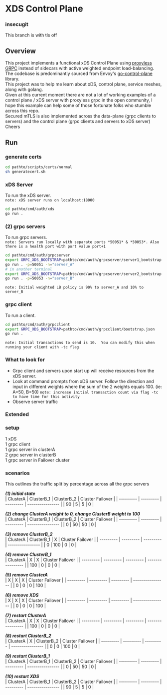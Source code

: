 # XDS Control Plane

### insecugit
This branch is with tls off


## Overview 
This project implements a functional xDS Control Plane using [proxyless GRPC](https://grpc.github.io/grpc/core/md_doc_grpc_xds_features.html) instead of sidecars with active weighted endpoint load-balancing.  
The codebase is predominantly sourced from Envoy's [go-control-plane](https://github.com/envoyproxy/go-control-plane/tree/main) library.  
This project was to help me learn about xDS, control plane, service meshes, along with golang.  
Given at this current moment there are not a lot of working examples of a control plane / xDS server with proxyless grpc in the open community, I hope this example can help some of those fortunate folks who stumble across this repo.  
Secured mTLS is also implemented across the data-plane (grpc clients to servers) and the control plane (grpc clients and servers to xDS server)  
Cheers

## Run
### generate certs
```sh
cd pathto/scripts/certs/normal
sh generatecert.sh
```

### xDS Server
To run the xDS server.  
`note: xDS server runs on localhost:18000`
```sh
cd pathto/cmd/auth/xds
go run .
```

### (2) grpc servers 
To run grpc servers.  
`note: Servers run locally with separate ports *50051* & *50053*. Also there is a health port with port value port+1`
```sh
cd pathto/cmd/auth/grpcserver
export GRPC_XDS_BOOTSTRAP=pathto/cmd/auth/grpcserver/server1_bootstrap.json
go run . -p=50051 -n="server_A"
# in another terminal 
export GRPC_XDS_BOOTSTRAP=pathto/cmd/auth/grpcserver/server2_bootstrap.json
go run . -p=50053 -n="server_B"
```
`note: Initial weighted LB policy is 90% to server_A and 10% to server_B`

### grpc client
To run a client.
```sh
cd pathto/cmd/auth/grpcclient
export GRPC_XDS_BOOTSTRAP=pathto/cmd/auth/grpcclient/bootstrap.json
go run .
```
`note: Initial transactions to send is 10.  You can modify this when running your client with -tc flag`

### What to look for
- Grpc client and servers upon start up will receive resources from the xDS server.
- Look at command prompts from xDS server. Follow the direction and input in different weights where 
  the sum of the 2 weights equals 100. (ie: A=50, B=50)
  `note: increase initial transaction count via flag -tc to have time for this activity`
- Observe server traffic

### Extended  
### setup  
1 xDS  
1 grpc client  
1 grpc server in clusterA  
2 grpc server in clusterB  
1 grpc server in Failover cluster  
  
### scenarios
This outlines the traffic split by percentage across all the grpc servers   
  
***(1) initial state***  
|  ClusterA   |  ClusterB_1 |  ClusterB_2 |  Cluster Failover  |
|  ---------  |  ---------  |  ---------  |  ----------------  |
|  90         |  5          |  5          |  0                 |

***(2) change ClusterA weight to 0, change ClusterB weight to 100***  
|  ClusterA   |  ClusterB_1 |  ClusterB_2 |  Cluster Failover  |
|  ---------  |  ---------  |  ---------  |  ----------------  |
|  0          |  50         |  50         |  0                 |

***(3) remove ClusterB_2***  
|  ClusterA   |  ClusterB_1 |  X          |  Cluster Failover  |
|  ---------  |  ---------  |  ---------  |  ----------------  |
|  0          |  100        |  0          |  0                 |

***(4) remove ClusterB_1***  
|  ClusterA   |  X          |  X          |  Cluster Failover  |
|  ---------  |  ---------  |  ---------  |  ----------------  |
|  100        |  0          |  0          |  0                 |

***(5) remove ClusterA***  
|  X          |  X          |  X          |  Cluster Failover  |
|  ---------  |  ---------  |  ---------  |  ----------------  |
|  0          |  0          |  0          |  100               |

***(6) remove XDS***  
|  X          |  X          |  X          |  Cluster Failover  |
|  ---------  |  ---------  |  ---------  |  ----------------  |
|  0          |  0          |  0          |  100               |

***(7) restart ClusterA***  
|  ClusterA   |  X          |  X          |  Cluster Failover  |
|  ---------  |  ---------  |  ---------  |  ----------------  |
|  100        |  0          |  0          |  0               |

***(8) restart ClusterB_2***  
|  ClusterA   |  X          |  ClusterB_2 |  Cluster Failover  |
|  ---------  |  ---------  |  ---------  |  ----------------  |
|  0          |  0         |  100         |  0                 |

***(9) restart ClusterB_1***  
|  ClusterA   |  ClusterB_1 |  ClusterB_2 |  Cluster Failover  |
|  ---------  |  ---------  |  ---------  |  ----------------  |
|  0          |  50         |  50         |  0                |

***(10) restart XDS***  
|  ClusterA   |  ClusterB_1 |  ClusterB_2 |  Cluster Failover  |
|  ---------  |  ---------  |  ---------  |  ----------------  |
|  90         |  5          |  5          |  0                 |